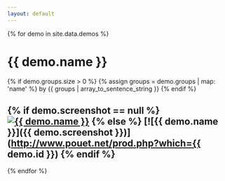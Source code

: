 ```yaml
---
layout: default
---
```

{% for demo in site.data.demos %}

# {{ demo.name }}

{% if demo.groups.size > 0 %}
{% assign groups = demo.groups | map: 'name' %}
by {{ groups | array_to_sentence_string }}
{% endif %}

{% if demo.screenshot == null %}
[![{{ demo.name }}](http://via.placeholder.com/400x300?text=No+Screenshot)](http://www.pouet.net/prod.php?which={{demo.id}})
{% else %}
[![{{ demo.name }}]({{ demo.screenshot }})](http://www.pouet.net/prod.php?which={{ demo.id }})
{% endif %}
---
{% endfor %}
